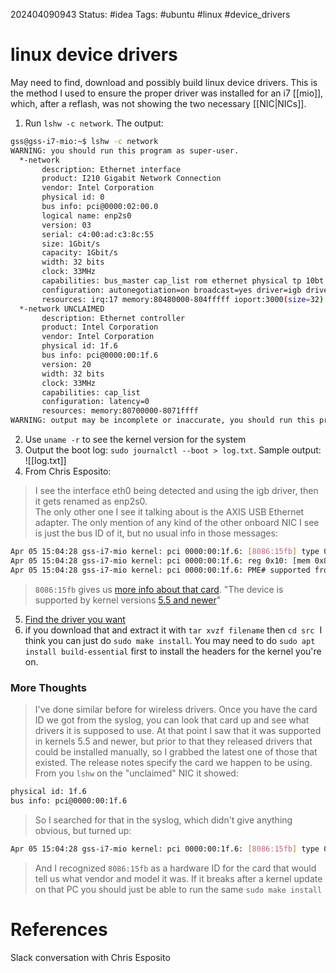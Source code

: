 202404090943
Status: #idea
Tags: #ubuntu #linux #device_drivers

# linux device drivers
May need to find, download and possibly build linux device drivers. This is the method I used to ensure the proper driver was installed for an i7 [[mio]], which, after a reflash, was not showing the two necessary [[NIC|NICs]].
1. Run `lshw -c network`. The output:
```bash
gss@gss-i7-mio:~$ lshw -c network
WARNING: you should run this program as super-user.
  *-network                 
       description: Ethernet interface
       product: I210 Gigabit Network Connection
       vendor: Intel Corporation
       physical id: 0
       bus info: pci@0000:02:00.0
       logical name: enp2s0
       version: 03
       serial: c4:00:ad:c3:8c:55
       size: 1Gbit/s
       capacity: 1Gbit/s
       width: 32 bits
       clock: 33MHz
       capabilities: bus_master cap_list rom ethernet physical tp 10bt 10bt-fd 100bt 100bt-fd 1000bt-fd autonegotiation
       configuration: autonegotiation=on broadcast=yes driver=igb driverversion=5.6.0-k duplex=full firmware=3.25, 0x800005d0 ip=172.31.0.9 latency=0 link=yes multicast=yes port=twisted pair speed=1Gbit/s
       resources: irq:17 memory:80480000-804fffff ioport:3000(size=32) memory:80500000-80503fff memory:80400000-8047ffff
  *-network UNCLAIMED
       description: Ethernet controller
       product: Intel Corporation
       vendor: Intel Corporation
       physical id: 1f.6
       bus info: pci@0000:00:1f.6
       version: 20
       width: 32 bits
       clock: 33MHz
       capabilities: cap_list
       configuration: latency=0
       resources: memory:80700000-8071ffff
WARNING: output may be incomplete or inaccurate, you should run this program as super-user.
```
2. Use `uname -r` to see the kernel version for the system
3. Output the boot log: `sudo journalctl --boot > log.txt`. Sample output: ![[log.txt]]
4. From Chris Esposito:
> I see the interface eth0 being detected and using the igb driver, then it gets renamed as enp2s0.  
> The only other one I see it talking about is the AXIS USB Ethernet adapter. The only mention of any kind of the other onboard NIC I see is just the bus ID of it, but no usual info in those messages: 
```bash
Apr 05 15:04:28 gss-i7-mio kernel: pci 0000:00:1f.6: [8086:15fb] type 00 class 0x020000  
Apr 05 15:04:28 gss-i7-mio kernel: pci 0000:00:1f.6: reg 0x10: [mem 0x80700000-0x8071ffff]  
Apr 05 15:04:28 gss-i7-mio kernel: pci 0000:00:1f.6: PME# supported from D0 D3hot D3cold
```
> `8086:15fb` gives us [more info about that card](https://linux-hardware.org/?id=pci:8086-15fb-1028-0a21). "The device is supported by kernel versions [5.5 and newer](https://www.kernel.org/)"
5. [Find the driver you want](https://www.intel.com/content/www/us/en/download/14611/15817/intel-network-adapter-driver-for-pcie-intel-gigabit-ethernet-network-connections-under-linux-final-release.html)
6. if you download that and extract it with `tar xvzf filename` then `cd src`  I think you can just do `sudo make install`. You may need to do `sudo apt install build-essential` first to install the headers for the kernel you're on.

### More Thoughts
> I've done similar before for wireless drivers. Once you have the card ID we got from the syslog, you can look that card up and see what drivers it is supposed to use. At that point I saw that it was supported in kernels 5.5 and newer, but prior to that they released drivers that could be installed manually, so I grabbed the latest one of those that existed. The release notes specify the card we happen to be using. From you `lshw` on the "unclaimed" NIC it showed:  
```bash
physical id: 1f.6
bus info: pci@0000:00:1f.6
```
> So I searched for that in the syslog, which didn't give anything obvious, but turned up:
```bash
Apr 05 15:04:28 gss-i7-mio kernel: pci 0000:00:1f.6: [8086:15fb] type 00 class 0x020000 Apr 05 15:04:28 gss-i7-mio kernel: pci 0000:00:1f.6: reg 0x10: [mem 0x80700000-0x8071ffff] Apr 05 15:04:28 gss-i7-mio kernel: pci 0000:00:1f.6: PME# supported from D0 D3hot D3cold
```
> And I recognized `8086:15fb` as a hardware ID for the card that would tell us what vendor and model it was. If it breaks after a kernel update on that PC you should just be able to run the same `sudo make install`


# References
Slack conversation with Chris Esposito